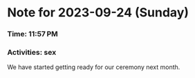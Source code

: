 # Note for 2023-09-24 (Sunday)
### Time: 11:57 PM
### Activities: sex

We have started getting ready for our ceremony next month.
